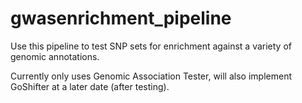 # gwasenrichment_pipeline

Use this pipeline to test SNP sets for enrichment against a variety of genomic annotations.

Currently only uses Genomic Association Tester, will also implement GoShifter at a later date (after testing).
